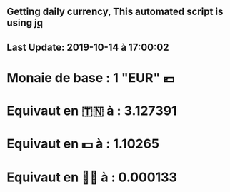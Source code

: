 ## Getting daily currency, This automated script is using [jq](https://stedolan.github.io/jq/)
## Last Update:  2019-10-14 à 17:00:02
 # Monaie de base : 1 "EUR" 💶 
 # Equivaut en 🇹🇳 à :  3.127391 
 # Equivaut en 💵 à : 1.10265
 # Equivaut en 🐱‍💻 à :  0.000133
